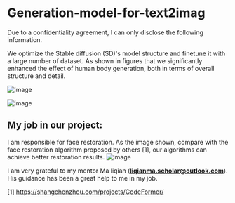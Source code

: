 # Generation-model-for-text2imag

 Due to a confidentiality agreement, I can only disclose the following information.
 
 
We optimize the Stable diffusion (SD)'s model structure and finetune it with a large number of dataset.
As shown in figures that we significantly enhanced the effect of human body generation, both in terms of overall structure and detail.

![image](https://github.com/wenyihan4396/Generation-model-for-text2imag/blob/main/before.png)


![image](https://github.com/wenyihan4396/Generation-model-for-text2imag/blob/main/after.png)





## My job in our project:
I am responsible for face restoration.
As the image shown, compare with the face restoration algorithm proposed by others [1], our algorithms can achieve better restoration results. 
![image](https://github.com/wenyihan4396/Generation-model-for-text2imag/blob/main/my_face_restore.png)


I am very grateful to my mentor Ma liqian (**liqianma.scholar@outlook.com**). His guidance has been a great help to me in my job.

[1] https://shangchenzhou.com/projects/CodeFormer/
